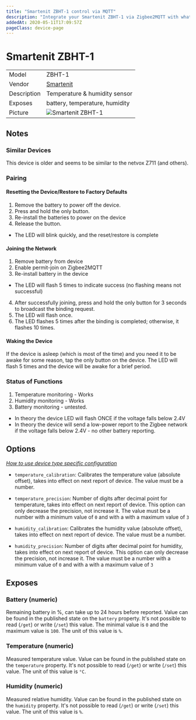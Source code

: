 ```yaml
---
title: "Smartenit ZBHT-1 control via MQTT"
description: "Integrate your Smartenit ZBHT-1 via Zigbee2MQTT with whatever smart home infrastructure you are using without the vendor's bridge or gateway."
addedAt: 2020-05-11T17:09:57Z
pageClass: device-page
---
```


<!-- !!!! -->
<!-- ATTENTION: This file is auto-generated through docgen! -->
<!-- You can only edit the "Notes"-Section between the two comment lines "Notes BEGIN" and "Notes END". -->
<!-- Do not use h1 or h2 heading within "## Notes"-Section. -->
<!-- !!!! -->

# Smartenit ZBHT-1

|     |     |
|-----|-----|
| Model | ZBHT-1  |
| Vendor  | [Smartenit](/supported-devices/#v=Smartenit)  |
| Description | Temperature & humidity sensor  |
| Exposes | battery, temperature, humidity |
| Picture | ![Smartenit ZBHT-1](https://www.zigbee2mqtt.io/images/devices/ZBHT-1.png) |


<!-- Notes BEGIN: You can edit here. Add "## Notes" headline if not already present. -->
## Notes


### Similar Devices
This device is older and seems to be similar to the netvox Z711 (and others).

### Pairing

#### Resetting the Device/Restore to Factory Defaults
1. Remove the battery to power off the device.
2. Press and hold the only button.
3. Re-install the batteries to power on the device
4. Release the button.
 * The LED will blink quickly, and the reset/restore is complete

#### Joining the Network
1. Remove battery from device
2. Enable permit-join on Zigbee2MQTT
3. Re-install battery in the device
 * The LED will flash 5 times to indicate success (no flashing means not successful)
4. After successfully joining, press and hold the only button for 3 seconds to broadcast the binding request.
5. The LED will flash once.
6. The LED flashes 5 times after the binding is completed; otherwise, it flashes 10 times.

#### Waking the Device
If the device is asleep (which is most of the time) and you need it to be awake for some reason, tap the only button on the device. The LED will flash 5 times and the device will be awake for a brief period.

### Status of Functions
1. Temperature monitoring - Works
2. Humidity monitoring - Works
3. Battery monitoring - untested.
 * In theory the device LED will flash ONCE if the voltage falls below 2.4V
 * In theory the device will send a low-power report to the Zigbee network if the voltage falls below 2.4V - no other battery reporting.
<!-- Notes END: Do not edit below this line -->



## Options
*[How to use device type specific configuration](../guide/configuration/devices-groups.md#specific-device-options)*

* `temperature_calibration`: Calibrates the temperature value (absolute offset), takes into effect on next report of device. The value must be a number.

* `temperature_precision`: Number of digits after decimal point for temperature, takes into effect on next report of device. This option can only decrease the precision, not increase it. The value must be a number with a minimum value of `0` and with a with a maximum value of `3`

* `humidity_calibration`: Calibrates the humidity value (absolute offset), takes into effect on next report of device. The value must be a number.

* `humidity_precision`: Number of digits after decimal point for humidity, takes into effect on next report of device. This option can only decrease the precision, not increase it. The value must be a number with a minimum value of `0` and with a with a maximum value of `3`


## Exposes

### Battery (numeric)
Remaining battery in %, can take up to 24 hours before reported.
Value can be found in the published state on the `battery` property.
It's not possible to read (`/get`) or write (`/set`) this value.
The minimal value is `0` and the maximum value is `100`.
The unit of this value is `%`.

### Temperature (numeric)
Measured temperature value.
Value can be found in the published state on the `temperature` property.
It's not possible to read (`/get`) or write (`/set`) this value.
The unit of this value is `°C`.

### Humidity (numeric)
Measured relative humidity.
Value can be found in the published state on the `humidity` property.
It's not possible to read (`/get`) or write (`/set`) this value.
The unit of this value is `%`.


